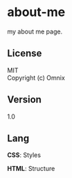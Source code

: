 # about-me
my about me page.

## License
MIT
<br>
Copyright (c) Omnix

## Version
1.0

## Lang
**CSS**: Styles
<br>

**HTML**: Structure
